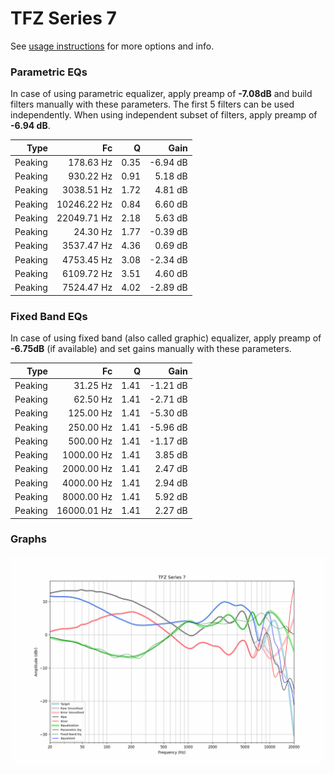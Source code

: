 # TFZ Series 7
See [usage instructions](https://github.com/jaakkopasanen/AutoEq#usage) for more options and info.

### Parametric EQs
In case of using parametric equalizer, apply preamp of **-7.08dB** and build filters manually
with these parameters. The first 5 filters can be used independently.
When using independent subset of filters, apply preamp of **-6.94 dB**.

| Type    | Fc          |    Q | Gain     |
|--------:|------------:|-----:|---------:|
| Peaking | 178.63 Hz   | 0.35 | -6.94 dB |
| Peaking | 930.22 Hz   | 0.91 | 5.18 dB  |
| Peaking | 3038.51 Hz  | 1.72 | 4.81 dB  |
| Peaking | 10246.22 Hz | 0.84 | 6.60 dB  |
| Peaking | 22049.71 Hz | 2.18 | 5.63 dB  |
| Peaking | 24.30 Hz    | 1.77 | -0.39 dB |
| Peaking | 3537.47 Hz  | 4.36 | 0.69 dB  |
| Peaking | 4753.45 Hz  | 3.08 | -2.34 dB |
| Peaking | 6109.72 Hz  | 3.51 | 4.60 dB  |
| Peaking | 7524.47 Hz  | 4.02 | -2.89 dB |

### Fixed Band EQs
In case of using fixed band (also called graphic) equalizer, apply preamp of **-6.75dB**
(if available) and set gains manually with these parameters.

| Type    | Fc          |    Q | Gain     |
|--------:|------------:|-----:|---------:|
| Peaking | 31.25 Hz    | 1.41 | -1.21 dB |
| Peaking | 62.50 Hz    | 1.41 | -2.71 dB |
| Peaking | 125.00 Hz   | 1.41 | -5.30 dB |
| Peaking | 250.00 Hz   | 1.41 | -5.96 dB |
| Peaking | 500.00 Hz   | 1.41 | -1.17 dB |
| Peaking | 1000.00 Hz  | 1.41 | 3.85 dB  |
| Peaking | 2000.00 Hz  | 1.41 | 2.47 dB  |
| Peaking | 4000.00 Hz  | 1.41 | 2.94 dB  |
| Peaking | 8000.00 Hz  | 1.41 | 5.92 dB  |
| Peaking | 16000.01 Hz | 1.41 | 2.27 dB  |

### Graphs
![](./TFZ%20Series%207.png)